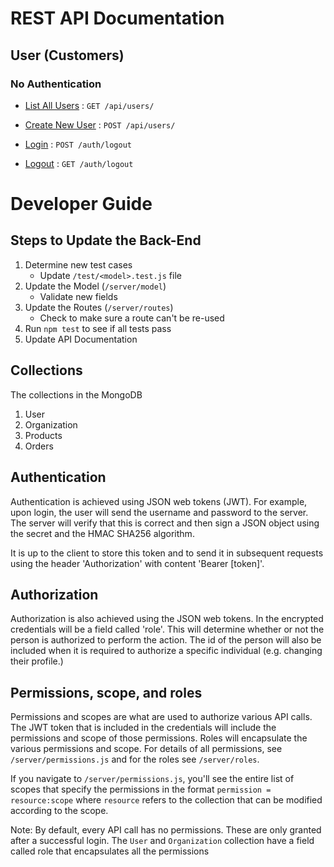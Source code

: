 # REST API Documentation

## User (Customers)

### No Authentication

* [List All Users](user/list.md) : `GET /api/users/`

* [Create New User](user/create.md) : `POST /api/users/`

* [Login](auth/login.md) : `POST /auth/logout`

* [Logout](auth/logout.md) : `GET /auth/logout`

# Developer Guide

## Steps to Update the Back-End

1. Determine new test cases
    - Update `/test/<model>.test.js` file
2. Update the Model (`/server/model`)
    - Validate new fields
3. Update the Routes (`/server/routes`)
    - Check to make sure a route can't be re-used
4. Run `npm test` to see if all tests pass
5. Update API Documentation

## Collections

The collections in the MongoDB

1. User
2. Organization
3. Products
4. Orders

## Authentication

Authentication is achieved using JSON web tokens (JWT). For example, upon login, the user will send the username and password to the server. The server will verify that this is correct and then sign a JSON object using the secret and the HMAC SHA256 algorithm.

It is up to the client to store this token and to send it in subsequent requests using the header 'Authorization' with content 'Bearer [token]'.

## Authorization

Authorization is also achieved using the JSON web tokens. In the encrypted credentials will be a field called 'role'. This will determine whether or not the person is authorized to perform the action. The id of the person will also be included when it is required to authorize a specific individual (e.g. changing their profile.)

## Permissions, scope, and roles

Permissions and scopes are what are used to authorize various API calls. The JWT token that is included in the credentials will include the permissions and scope of those permissions. Roles will encapsulate the various permissions and scope. For details of all permissions, see `/server/permissions.js` and for the roles see `/server/roles`.

If you navigate to `/server/permissions.js`, you'll see the entire list of scopes that specify the permissions in the format `permission = resource:scope` where `resource` refers to the collection that can be modified according to the scope.

Note: By default, every API call has no permissions. These are only granted after a successful login. The `User` and `Organization` collection have a field called role that encapsulates all the permissions

